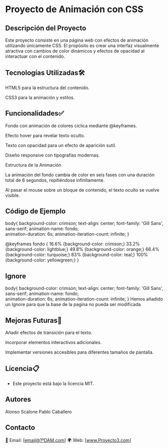# Proyecto de Animación con CSS

## Descripción del Proyecto

Este proyecto consiste en una página web con efectos de animación utilizando únicamente CSS. El propósito es crear una interfaz visualmente atractiva con cambios de color dinámicos y efectos de opacidad al interactuar con el contenido.

## Tecnologías Utilizadas🛠️

HTML5 para la estructura del contenido.

CSS3 para la animación y estilos.

## Funcionalidades✅

Fondo con animación de colores cíclica mediante @keyframes.

Efecto hover para revelar texto oculto.

Texto con opacidad para un efecto de aparición sutil.

Diseño responsive con tipografías modernas.

Estructura de la Animación

La animación del fondo cambia de color en seis fases con una duración total de 6 segundos, repitiéndose infinitamente.

Al pasar el mouse sobre un bloque de contenido, el texto oculto se vuelve visible.

## Código de Ejemplo

body{
    background-color: crimson;
    text-align: center;
    font-family: 'Gill Sans', sans-serif;
    animation-name: fondo;   
    animation-duration: 6s;
    animation-iteration-count: infinite;
}

@keyframes fondo {
    16.6% {background-color: crimson;}
    33.2% {background-color: lightblue;}
    49.8% {background-color: orange;}
    66.4% {background-color: turquoise;}
    83% {background-color: teal;}
    100% {background-color: yellowgreen;}
}

## Ignore
body{
    background-color: crimson;
    text-align: center;
    font-family: 'Gill Sans', sans-serif; 
    animation-name: fondo;   
    animation-duration: 6s;
    animation-iteration-count: infinite;
}
Hemos añadido un Ignore para que la base de la pagina no pueda ser modificada

## Mejoras Futuras🚀

Añadir efectos de transición para el texto.

Incorporar elementos interactivos adicionales.

Implementar versiones accesibles para diferentes tamaños de pantalla.

## Licencia📋
- Este proyecto está bajo la licencia MIT.

## Autores
Alonso Scalone 
Pablo Caballero

## Contacto

📧 Email: [email@1ºDAM.com] 
🌍 Web: [www.Proyecto3.com]
